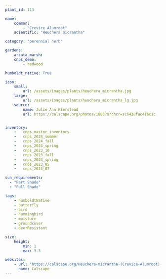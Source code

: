 ```yaml
---
plant_id: 113

name: 
    common:  
        - "Crevice Alumroot" 
    scientific: "Heuchera micrantha"  

category: "perennial herb"

gardens: 
    arcata_marsh:
    cnps_demo:
        - redwood

humboldt_native: True

icon: 
    small: 
        url: /assets/images/plants/heuchera_micrantha.jpg
    large: 
        url: /assets/images/plants/heuchera_micrantha_lg.jpg
    source: 
        name: Julie Ann Kierstead 
        url: https://calscape.org/photos/1883?srchcr=sc6428fac416c1c


inventory: 
    -   cnps_master_inventory
    -   cnps_2024_summer
    -   cnps_2024_fall
    -   cnps_2024_spring
    -   cnps_2023_10
    -   cnps_2023_fall
    -   cnps_2023_spring
    -   cnps_2023_05 
    -   cnps_2023_07 

sun_requirements:
  - "Part Shade"
  - "Full Shade"

tags: 
    - humboldtNative
    - butterfly
    - bird
    - hummingbird
    - moisture
    - groundcover
    - deerResistant

size:
    height: 
        min: 1
        max: 3.3

websites: 
    - url: "https://calscape.org/Heuchera-micrantha-(Crevice-Alumroot)-4"
      name: Calscape
---
```




